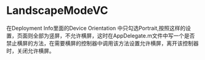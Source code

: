 # LandscapeModeVC
在Deployment Info里面的Device Orientation 中只勾选Portrait,按照这样的设置，页面则全部为竖屏，不允许横屏，这时在AppDelegate.m文件中写一个是否禁止横屏的方法，在需要横屏的控制器中调用该方法设置允许横屏，离开该控制器时，关闭允许横屏。
